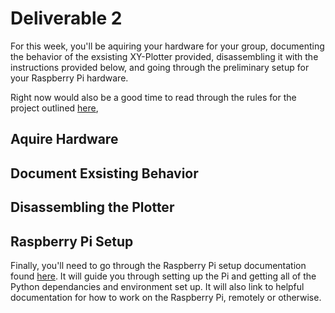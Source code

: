 # Deliverable 2

[//]: # (TODO: Ask herring what "Students make attendance sheet" means, if it's required in these deliverable instrutions)
For this week, you'll be aquiring your hardware for your group, documenting the behavior of the exsisting XY-Plotter provided, disassembling it with the instructions provided below, and going through the preliminary setup for your Raspberry Pi hardware. 

Right now would also be a good time to read through the rules for the project outlined [here](/.../rules.md),

## Aquire Hardware

[//]: # (TODO: Document aquiring hardware instructions when information becomes available)

## Document Exsisting Behavior

[//]: # (TODO: Ask Rachel where her documentation is for setting the Plotter up is)

## Disassembling the Plotter

[//]: # (TODO: Ask Rachel where her documentation is for disassembling the plotter)

## Raspberry Pi Setup

Finally, you'll need to go through the Raspberry Pi setup documentation found [here](../setup/initial_setup.md). It will guide you through setting up the Pi and getting all of the Python dependancies and environment set up. It will also link to helpful documentation for how to work on the Raspberry Pi, remotely or otherwise.